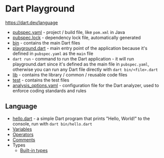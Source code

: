# Dart Playground

https://dart.dev/language

- [pubspec.yaml](pubspec.yaml) - project / build file, like `pom.xml` in Java
- [pubspec.lock](pubspec.lock) - dependency lock file, automatically generated
- [bin](bin) - contains the main Dart files
- [playground.dart](bin/playground.dart) - main entry point of the application because it's defined in `pubspec.yaml` as the `main` file
- `dart run` - command to run the Dart application - it will run playground.dart since it's defined as the main file in `pubspec.yaml`, otherwise you can run any Dart file directly with `dart bin/<file>.dart`
- [lib](lib) - contains the library / common / reusable code files
- [test](test) - contains the test files
- [analysis_options.yaml](analysis_options.yaml) - configuration file for the Dart analyzer, used to enforce coding standards and rules

## Language

- [hello.dart](bin/hello.dart) - a simple Dart program that prints "Hello, World!" to the console, run with `dart bin/hello.dart`
- [Variables](https://dart.dev/language/variables)
- [Operators](https://dart.dev/language/operators)
- [Comments](https://dart.dev/language/comments)
- Types
  - [Built-in types](https://dart.dev/language/built-in-types)
